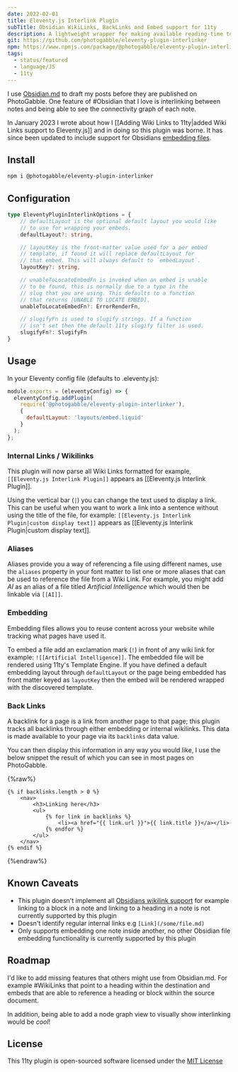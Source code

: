 ```yaml
---
date: 2022-02-01
title: Eleventy.js Interlink Plugin
subTitle: Obsidian WikiLinks, BackLinks and Embed support for 11ty
description: A lightweight wrapper for making available reading-time to the Eleventy Static Site Generator.
git: https://github.com/photogabble/eleventy-plugin-interlinker
npm: https://www.npmjs.com/package/@photogabble/eleventy-plugin-interlinker
tags:
  - status/featured
  - language/JS
  - 11ty
---
```


I use [Obsidian.md](https://obsidian.md/) to draft my posts before they are published on PhotoGabble. One feature of #Obsidian that I love is interlinking between notes and being able to see the connectivity graph of each note.

In January 2023 I wrote about how I [[Adding Wiki Links to 11ty|added Wiki Links support to Eleventy.js]] and in doing so this plugin was borne. It has since been updated to include support for Obsidians [embedding files](https://help.obsidian.md/Linking+notes+and+files/Embedding+files).

## Install

```bash
npm i @photogabble/eleventy-plugin-interlinker
```

## Configuration

```ts
type EleventyPluginInterlinkOptions = {
    // defaultLayout is the optional default layout you would like
    // to use for wrapping your embeds.
    defaultLayout?: string,

    // layoutKey is the front-matter value used for a per embed
    // template, if found it will replace defaultLayout for
    // that embed. This will always default to `embedLayout`.
    layoutKey?: string,

    // unableToLocateEmbedFn is invoked when an embed is unable
    // to be found, this is normally due to a typo in the
    // slug that you are using. This defaults to a function
    // that returns [UNABLE TO LOCATE EMBED].
    unableToLocateEmbedFn?: ErrorRenderFn,

    // slugifyFn is used to slugify strings. If a function
    // isn't set then the default 11ty slugify filter is used.
    slugifyFn?: SlugifyFn
}
```

## Usage
In your Eleventy config file (defaults to .eleventy.js):

```js
module.exports = (eleventyConfig) => {
  eleventyConfig.addPlugin(
    require('@photogabble/eleventy-plugin-interlinker'),
    {
      defaultLayout: 'layouts/embed.liquid'
    }
  );
};
```

### Internal Links / Wikilinks

This plugin will now parse all Wiki Links formatted for example, `[[Eleventy.js Interlink Plugin]]` appears as [[Eleventy.js Interlink Plugin]].

Using the vertical bar (`|`) you can change the text used to display a link. This can be useful when you want to work a link into a sentence without using the title of the file, for example: `[[Eleventy.js Interlink Plugin|custom display text]]` appears as [[Eleventy.js Interlink Plugin|custom display text]].

### Aliases

Aliases provide you a way of referencing a file using different names, use the `aliases` property in your font matter to list one or more aliases that can be used to reference the file from a Wiki Link. For example, you might add _AI_ as an alias of a file titled _Artificial Intelligence_ which would then be linkable via `[[AI]]`.

### Embedding

Embedding files allows you to reuse content across your website while tracking what pages have used it.

To embed a file add an exclamation mark (`!`) in front of any wiki link for example: `![[Artificial Intelligence]]`. The embedded file will be rendered using 11ty's Template Engine. If you have defined a default embedding layout through `defaultLayout` or the page being embedded has front matter keyed as `layoutKey` then the embed will be rendered wrapped with the discovered template.

### Back Links

A backlink for a page is a link from another page to that page; this plugin tracks all backlinks through either embedding or internal wikilinks. This data is made available to your page via its `backlinks` data value.

You can then display this information in any way you would like, I use the below snippet the result of which you can see in most pages on PhotoGabble.

{%raw%}
```twig
{% if backlinks.length > 0 %}
    <nav>
        <h3>Linking here</h3>
        <ul>
            {% for link in backlinks %}
                <li><a href="{{ link.url }}">{{ link.title }}</a></li>
            {% endfor %}
        </ul>
    </nav>
{% endif %}
```
{%endraw%}

## Known Caveats

- This plugin doesn't implement all [Obsidians wikilink support](https://help.obsidian.md/Linking+notes+and+files/Internal+links) for example linking to a block in a note and linking to a heading in a note is not currently supported by this plugin
- Doesn't identify regular internal links e.g `[Link](/some/file.md)`
- Only supports embedding one note inside another, no other Obsidian file embedding functionality is currently supported by this plugin 

## Roadmap

I'd like to add missing features that others might use from Obsidian.md. For example #WikiLinks that point to a heading within the destination and embeds that are able to reference a heading or block within the source document.

In addition, being able to add a node graph view to visually show interlinking would be _cool_!

## License

This 11ty plugin is open-sourced software licensed under the [MIT License](https://github.com/photogabble/eleventy-plugin-interlinker/blob/main/LICENSE)
